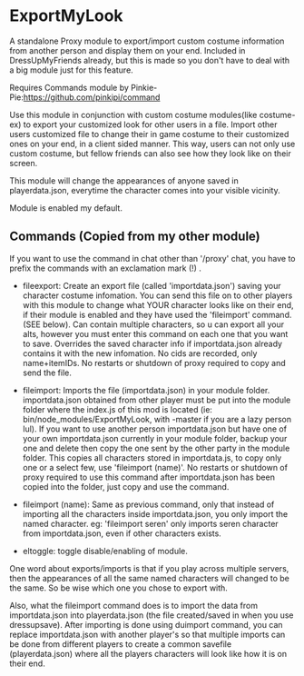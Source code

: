 # ExportMyLook
A standalone Proxy module to export/import custom costume information from another person and display them on your end. Included in DressUpMyFriends already, but this is made so you don't have to deal with a big module just for this feature.

Requires Commands module by Pinkie-Pie:https://github.com/pinkipi/command

Use this module in conjunction with custom costume modules(like costume-ex) to export your customized look for other users in a file. Import other users customized file to change their in game costume to their customized ones on your end, in a client sided manner. This way, users can not only use custom costume, but fellow friends can also see how they look like on their screen.

This module will change the appearances of anyone saved in playerdata.json, everytime the character comes into your visible vicinity.

Module is enabled my default.

## Commands (Copied from my other module)
If you want to use the command in chat other than '/proxy' chat, you have to prefix the commands with an exclamation mark (!) .

- fileexport: Create an export file (called 'importdata.json') saving your character costume infomation. You can send this file on to other players with this module to change what YOUR character looks like on their end, if their module is enabled and they have used the 'fileimport' command. (SEE below). Can contain multiple characters, so u can export all your alts, however you must enter this command on each one that you want to save. Overrides the saved character info if importdata.json already contains it with the new infomation. No cids are recorded, only name+itemIDs. No restarts or shutdown of proxy required to copy and send the file.

- fileimport: Imports the file (importdata.json) in your module folder. importdata.json obtained from other player must be put into the module folder where the index.js of this mod is located (ie: bin/node_modules/ExportMyLook, with -master if you are a lazy person lul). If you want to use another person importdata.json but have one of your own importdata.json currently in your module folder, backup your one and delete then copy the one sent by the other party in the module folder. This copies all characters stored in importdata.js, to copy only one or a select few, use 'fileimport (name)'. No restarts or shutdown of proxy required to use this command after importdata.json has been copied into the folder, just copy and use the command.

- fileimport (name): Same as previous command, only that instead of importing all the characters inside importdata.json, you only import the named character. eg: 'fileimport seren' only imports seren character from importdata.json, even if other characters exists.

- eltoggle: toggle disable/enabling of module.

One word about exports/imports is that if you play across multiple servers, then the appearances of all the same named characters will changed to be the same. So be wise which one you chose to export with.

Also, what the fileimport command does is to import the data from importdata.json into playerdata.json (the file created/saved in when you use dressupsave). After importing is done using duimport command, you can replace importdata.json with another player's so that multiple imports can be done from different players to create a common savefile (playerdata.json) where all the players characters will look like how it is on their end.
